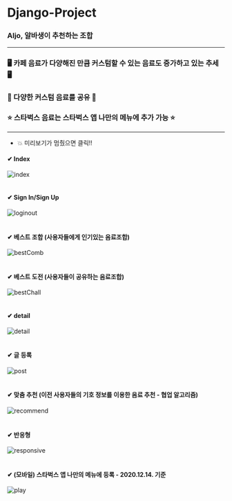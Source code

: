 Django-Project
===================
### Aljo, 알바생이 추천하는 조합
<hr>

### 🖥 카페 음료가 다양해진 만큼 커스텀할 수 있는 음료도 증가하고 있는 추세 🖥<br>
### 📱 다양한 커스텀 음료를 공유 📱<br>
### ⭐ 스타벅스 음료는 스타벅스 앱 나만의 메뉴에 추가 가능 ⭐<br>
<hr>

- 💥 미리보기가 멈췄으면 클릭!!<br>

#### ✔ Index<br>
![index](https://user-images.githubusercontent.com/64389162/118398791-27db5500-b695-11eb-9a64-729b0540b9ca.gif)
<br><br>

#### ✔ Sign In/Sign Up<br>
![loginout](https://user-images.githubusercontent.com/64389162/118398970-d8e1ef80-b695-11eb-903d-feab608fd4b4.gif)
<br><br>

#### ✔ 베스트 조합 (사용자들에게 인기있는 음료조합)<br>
![bestComb](https://user-images.githubusercontent.com/64389162/118398809-332e8080-b695-11eb-8147-faa2ff65ea02.gif)
<br><br>

#### ✔ 베스트 도전 (사용자들이 공유하는 음료조합)<br>
![bestChall](https://user-images.githubusercontent.com/64389162/118398819-3b86bb80-b695-11eb-9155-7c481a3a43f3.gif)
<br><br>

#### ✔ detail<br>
![detail](https://user-images.githubusercontent.com/64389162/118398841-49d4d780-b695-11eb-9ef1-c05c6d9fcc2d.gif)
<br><br>

#### ✔ 글 등록<br>
![post](https://user-images.githubusercontent.com/64389162/118398833-42adc980-b695-11eb-9360-fb19f4275149.gif)
<br><br>

#### ✔ 맞춤 추천 (이전 사용자들의 기호 정보를 이용한 음료 추천 - 협업 알고리즘)<br>
![recommend](https://user-images.githubusercontent.com/64389162/118398973-e008fd80-b695-11eb-85e3-3613956a67f0.gif)
<br><br>

#### ✔ 반응형<br>
![responsive](https://user-images.githubusercontent.com/64389162/118398976-e9926580-b695-11eb-87be-77edf8f67201.gif)
<br><br>

#### ✔ (모바일) 스타벅스 앱 나만의 메뉴에 등록 - 2020.12.14. 기준
![play](https://user-images.githubusercontent.com/64389162/118400128-4d6b5d00-b69b-11eb-9610-892dea323a9d.gif)

